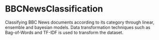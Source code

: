 # BBCNewsClassification
Classifying BBC News documents according to its category through linear, ensemble and bayesian models. Data transformation techniques such as Bag-of-Words and TF-IDF is used to transform the dataset.
